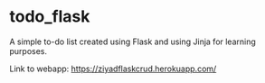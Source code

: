 # todo_flask

A simple to-do list created using Flask and using Jinja for learning purposes.

Link to webapp: https://ziyadflaskcrud.herokuapp.com/
